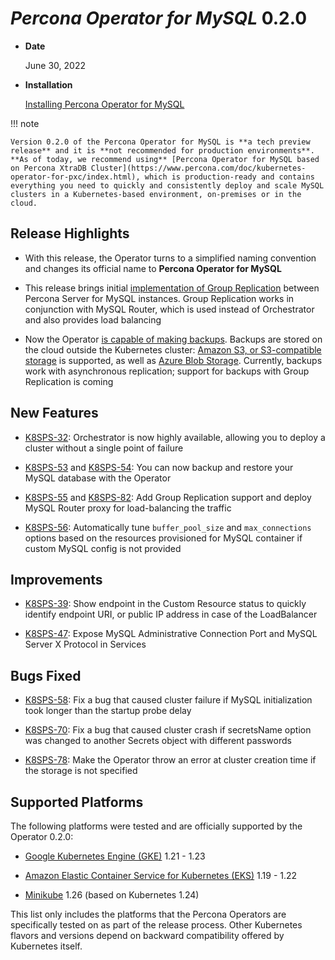 # *Percona Operator for MySQL* 0.2.0


* **Date**

    June 30, 2022



* **Installation**

    [Installing Percona Operator for MySQL](../System-Requirements.md#installation-guidelines)


!!! note

    Version 0.2.0 of the Percona Operator for MySQL is **a tech preview release** and it is **not recommended for production environments**. **As of today, we recommend using** [Percona Operator for MySQL based on Percona XtraDB Cluster](https://www.percona.com/doc/kubernetes-operator-for-pxc/index.html), which is production-ready and contains everything you need to quickly and consistently deploy and scale MySQL clusters in a Kubernetes-based environment, on-premises or in the cloud.

## Release Highlights


* With this release, the Operator turns to a simplified naming convention and
changes its official name to **Percona Operator for MySQL**


* This release brings initial [implementation of Group Replication](../operator.md#mysql-clustertype) between Percona Server for MySQL instances. Group Replication works in conjunction with MySQL Router, which is used instead of Orchestrator and also provides load balancing


* Now the Operator [is capable of making backups](../backups.md#backups). Backups are stored on the cloud outside the Kubernetes cluster: [Amazon S3, or S3-compatible storage](https://en.wikipedia.org/wiki/Amazon_S3#S3_API_and_competing_services) is supported, as well as [Azure Blob Storage](https://azure.microsoft.com/en-us/services/storage/blobs). Currently, backups work with asynchronous replication; support for backups with Group Replication is coming

## New Features


* [K8SPS-32](https://jira.percona.com/browse/K8SPS-32): Orchestrator is now highly available, allowing you to deploy a cluster without a single point of failure


* [K8SPS-53](https://jira.percona.com/browse/K8SPS-53) and [K8SPS-54](https://jira.percona.com/browse/K8SPS-54): You can now backup and restore your MySQL database with the Operator


* [K8SPS-55](https://jira.percona.com/browse/K8SPS-55) and [K8SPS-82](https://jira.percona.com/browse/K8SPS-82): Add Group Replication support and deploy MySQL Router proxy for load-balancing the traffic


* [K8SPS-56](https://jira.percona.com/browse/K8SPS-56): Automatically tune `buffer_pool_size` and `max_connections` options based on the resources provisioned for MySQL container if custom MySQL config is not provided

## Improvements


* [K8SPS-39](https://jira.percona.com/browse/K8SPS-39): Show endpoint in the Custom Resource status to quickly identify endpoint URI, or public IP address in case of the LoadBalancer


* [K8SPS-47](https://jira.percona.com/browse/K8SPS-47): Expose MySQL Administrative Connection Port and MySQL Server X Protocol in Services

## Bugs Fixed


* [K8SPS-58](https://jira.percona.com/browse/K8SPS-58): Fix a bug that caused cluster failure if MySQL initialization took longer than the startup probe delay


* [K8SPS-70](https://jira.percona.com/browse/K8SPS-70): Fix a bug that caused cluster crash if secretsName option was changed to another Secrets object with different passwords


* [K8SPS-78](https://jira.percona.com/browse/K8SPS-78): Make the Operator throw an error at cluster creation time if the storage is not specified

## Supported Platforms

The following platforms were tested and are officially supported by the Operator
0.2.0:


* [Google Kubernetes Engine (GKE)](https://cloud.google.com/kubernetes-engine) 1.21 - 1.23


* [Amazon Elastic Container Service for Kubernetes (EKS)](https://aws.amazon.com) 1.19 - 1.22


* [Minikube](https://minikube.sigs.k8s.io/docs/) 1.26 (based on Kubernetes 1.24)

This list only includes the platforms that the Percona Operators are specifically tested on as part of the release process. Other Kubernetes flavors and versions depend on backward compatibility offered by Kubernetes itself.
